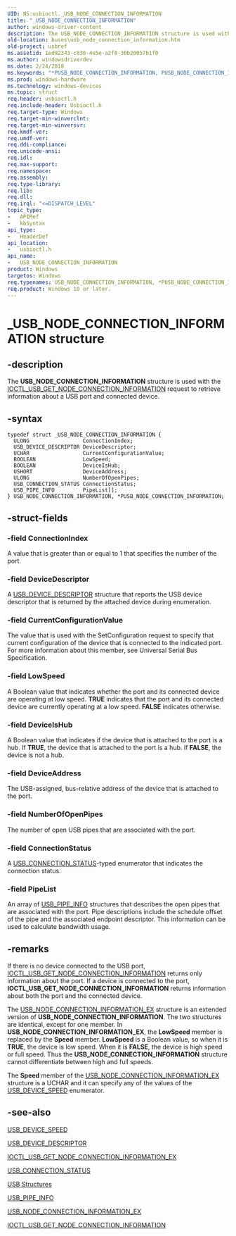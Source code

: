 ```yaml
---
UID: NS:usbioctl._USB_NODE_CONNECTION_INFORMATION
title: "_USB_NODE_CONNECTION_INFORMATION"
author: windows-driver-content
description: The USB_NODE_CONNECTION_INFORMATION structure is used with the IOCTL_USB_GET_NODE_CONNECTION_INFORMATION request to retrieve information about a USB port and connected device.
old-location: buses\usb_node_connection_information.htm
old-project: usbref
ms.assetid: 1ed92343-c830-4e5e-a2f8-30b20057b1f0
ms.author: windowsdriverdev
ms.date: 2/24/2018
ms.keywords: "*PUSB_NODE_CONNECTION_INFORMATION, PUSB_NODE_CONNECTION_INFORMATION, PUSB_NODE_CONNECTION_INFORMATION structure pointer [Buses], USB_NODE_CONNECTION_INFORMATION, USB_NODE_CONNECTION_INFORMATION structure [Buses], _USB_NODE_CONNECTION_INFORMATION, buses.usb_node_connection_information, usbioctl/PUSB_NODE_CONNECTION_INFORMATION, usbioctl/USB_NODE_CONNECTION_INFORMATION, usbstrct_3c58e495-9552-4e38-81ac-45c23d964825.xml"
ms.prod: windows-hardware
ms.technology: windows-devices
ms.topic: struct
req.header: usbioctl.h
req.include-header: Usbioctl.h
req.target-type: Windows
req.target-min-winverclnt: 
req.target-min-winversvr: 
req.kmdf-ver: 
req.umdf-ver: 
req.ddi-compliance: 
req.unicode-ansi: 
req.idl: 
req.max-support: 
req.namespace: 
req.assembly: 
req.type-library: 
req.lib: 
req.dll: 
req.irql: "<=DISPATCH_LEVEL"
topic_type:
-	APIRef
-	kbSyntax
api_type:
-	HeaderDef
api_location:
-	usbioctl.h
api_name:
-	USB_NODE_CONNECTION_INFORMATION
product: Windows
targetos: Windows
req.typenames: USB_NODE_CONNECTION_INFORMATION, *PUSB_NODE_CONNECTION_INFORMATION
req.product: Windows 10 or later.
---
```


# _USB_NODE_CONNECTION_INFORMATION structure


## -description


The <b>USB_NODE_CONNECTION_INFORMATION</b> structure is used with the <a href="..\usbioctl\ni-usbioctl-ioctl_usb_get_node_connection_information.md">IOCTL_USB_GET_NODE_CONNECTION_INFORMATION</a>  request to retrieve information about a USB port and connected device.


## -syntax


````
typedef struct _USB_NODE_CONNECTION_INFORMATION {
  ULONG                 ConnectionIndex;
  USB_DEVICE_DESCRIPTOR DeviceDescriptor;
  UCHAR                 CurrentConfigurationValue;
  BOOLEAN               LowSpeed;
  BOOLEAN               DeviceIsHub;
  USHORT                DeviceAddress;
  ULONG                 NumberOfOpenPipes;
  USB_CONNECTION_STATUS ConnectionStatus;
  USB_PIPE_INFO         PipeList[];
} USB_NODE_CONNECTION_INFORMATION, *PUSB_NODE_CONNECTION_INFORMATION;
````


## -struct-fields




### -field ConnectionIndex

A value that is greater than or equal to 1 that specifies the number of the port.


### -field DeviceDescriptor

A <a href="..\usbspec\ns-usbspec-_usb_device_descriptor.md">USB_DEVICE_DESCRIPTOR</a> structure that reports the USB device descriptor that is returned by the attached device during enumeration.


### -field CurrentConfigurationValue

The value that is used with the SetConfiguration request to specify that current configuration of the device that is connected to the indicated port. For more information about this member, see Universal Serial Bus Specification.


### -field LowSpeed

A Boolean value that indicates whether the port and its connected device are operating at low speed. <b>TRUE</b> indicates that the port and its connected device are currently operating at a low speed. <b>FALSE</b> indicates otherwise.


### -field DeviceIsHub

A Boolean value that indicates if the device that is attached to the port is a hub. If <b>TRUE</b>, the device that is attached to the port is a hub. If <b>FALSE</b>, the device is not a hub.


### -field DeviceAddress

The USB-assigned, bus-relative address of the device that is attached to the port.


### -field NumberOfOpenPipes

The number of open USB pipes that are associated with the port.


### -field ConnectionStatus

A <a href="..\usbioctl\ne-usbioctl-_usb_connection_status.md">USB_CONNECTION_STATUS</a>-typed enumerator that indicates the connection status.


### -field PipeList

An array of <a href="..\usbioctl\ns-usbioctl-_usb_pipe_info.md">USB_PIPE_INFO</a> structures  that describes the open pipes that are associated with the port. Pipe descriptions include the schedule offset of the pipe and the associated endpoint descriptor. This information can be used to calculate bandwidth usage.


## -remarks



If there is no device connected to the USB port, <a href="..\usbioctl\ni-usbioctl-ioctl_usb_get_node_connection_information.md">IOCTL_USB_GET_NODE_CONNECTION_INFORMATION</a> returns only information about the port. If a device is connected to the port, <b>IOCTL_USB_GET_NODE_CONNECTION_INFORMATION</b> returns information about both the port and the connected device.

The <a href="..\usbioctl\ns-usbioctl-_usb_node_connection_information_ex.md">USB_NODE_CONNECTION_INFORMATION_EX</a> structure is an extended version of <b>USB_NODE_CONNECTION_INFORMATION</b>. The two structures are identical, except for one member. In <b>USB_NODE_CONNECTION_INFORMATION_EX</b>, the <b>LowSpeed</b> member is replaced by the <b>Speed</b> member. <b>LowSpeed</b> is a Boolean value, so when it is <b>TRUE</b>, the device is low speed. When it is <b>FALSE</b>, the device is high speed or full speed. Thus the <b>USB_NODE_CONNECTION_INFORMATION</b> structure cannot differentiate between high and full speeds. 

The <b>Speed</b> member of the <a href="..\usbioctl\ns-usbioctl-_usb_node_connection_information_ex.md">USB_NODE_CONNECTION_INFORMATION_EX</a> structure is a UCHAR and it can specify any of the values of the <a href="..\usbspec\ne-usbspec-_usb_device_speed.md">USB_DEVICE_SPEED</a> enumerator.




## -see-also

<a href="..\usbspec\ne-usbspec-_usb_device_speed.md">USB_DEVICE_SPEED</a>



<a href="..\usbspec\ns-usbspec-_usb_device_descriptor.md">USB_DEVICE_DESCRIPTOR</a>



<a href="..\usbioctl\ni-usbioctl-ioctl_usb_get_node_connection_information_ex.md">IOCTL_USB_GET_NODE_CONNECTION_INFORMATION_EX</a>



<a href="..\usbioctl\ne-usbioctl-_usb_connection_status.md">USB_CONNECTION_STATUS</a>



<a href="https://msdn.microsoft.com/library/windows/hardware/ff540160">USB Structures</a>



<a href="..\usbioctl\ns-usbioctl-_usb_pipe_info.md">USB_PIPE_INFO</a>



<a href="..\usbioctl\ns-usbioctl-_usb_node_connection_information_ex.md">USB_NODE_CONNECTION_INFORMATION_EX</a>



<a href="..\usbioctl\ni-usbioctl-ioctl_usb_get_node_connection_information.md">IOCTL_USB_GET_NODE_CONNECTION_INFORMATION</a>



 

 


